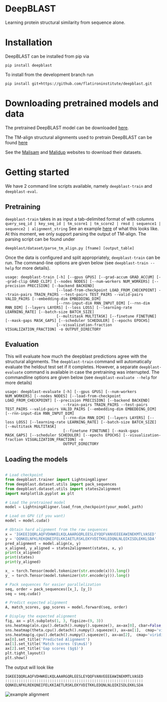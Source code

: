 # DeepBLAST 

Learning protein structural similarity from sequence alone.

# Installation

DeepBLAST can be installed from pip via

```
pip install deepblast
```

To install from the development branch run

```
pip install git+https://github.com/flatironinstitute/deepblast.git
```

# Downloading pretrained models and data

The pretrained DeepBLAST model can be downloaded [here](https://users.flatironinstitute.org/jmorton/public_www/deepblast-public-data/checkpoints/deepblast-lstm4x.pt).

The TM-align structural alignments used to pretrain DeepBLAST can be found [here](https://users.flatironinstitute.org/jmorton/public_www/deepblast-public-data/tmalign.tar.gz)


See the [Malisam](http://prodata.swmed.edu/malisam/) and [Malidup](http://prodata.swmed.edu/malidup/) websites to download their datasets.



# Getting started

We have 2 command line scripts available, namely `deepblast-train` and `deepblast-eval`.

## Pretraining

`deepblast-train` takes in as input a tab-delimited format of with columns
`query_seq_id | key_seq_id | tm_score1 | tm_score2 | rmsd | sequence1 | sequence2 | alignment_string`
See an example [here](https://raw.githubusercontent.com/flatironinstitute/deepblast/master/data/tm_align_output_10k.tab) of what this looks like. At this moment, we only support parsing the output of TM-align. The parsing script can be found under

`deepblast/dataset/parse_tm_align.py [fname] [output_table]`

Once the data is configured and split appropriately, `deepblast-train` can be run.
The command-line options are given below (see `deepblast-train --help` for more details).

```
usage: deepblast-train [-h] [--gpus GPUS] [--grad-accum GRAD_ACCUM] [--grad-clip GRAD_CLIP] [--nodes NODES] [--num-workers NUM_WORKERS] [--precision PRECISION] [--backend BACKEND]
                       [--load-from-checkpoint LOAD_FROM_CHECKPOINT] --train-pairs TRAIN_PAIRS --test-pairs TEST_PAIRS --valid-pairs VALID_PAIRS [--embedding-dim EMBEDDING_DIM]
                       [--rnn-input-dim RNN_INPUT_DIM] [--rnn-dim RNN_DIM] [--layers LAYERS] [--loss LOSS] [--learning-rate LEARNING_RATE] [--batch-size BATCH_SIZE]
                       [--multitask MULTITASK] [--finetune FINETUNE] [--mask-gaps MASK_GAPS] [--scheduler SCHEDULER] [--epochs EPOCHS]
                       [--visualization-fraction VISUALIZATION_FRACTION] -o OUTPUT_DIRECTORY
```

## Evaluation

This will evaluate how much the deepblast predictions agree with the structural alignments.
The `deepblast-train` command will automatically evaluate the heldout test set if it completes.
However, a separate `deepblast-evaluate` command is available in case the pretraining was interrupted.  The commandline options are given below (see `deepblast-evaluate --help` for more details)

```
usage: deepblast-evaluate [-h] [--gpus GPUS] [--num-workers NUM_WORKERS] [--nodes NODES] [--load-from-checkpoint LOAD_FROM_CHECKPOINT] [--precision PRECISION] [--backend BACKEND]
                          --train-pairs TRAIN_PAIRS --test-pairs TEST_PAIRS --valid-pairs VALID_PAIRS [--embedding-dim EMBEDDING_DIM] [--rnn-input-dim RNN_INPUT_DIM]
                          [--rnn-dim RNN_DIM] [--layers LAYERS] [--loss LOSS] [--learning-rate LEARNING_RATE] [--batch-size BATCH_SIZE] [--multitask MULTITASK]
                          [--finetune FINETUNE] [--mask-gaps MASK_GAPS] [--scheduler SCHEDULER] [--epochs EPOCHS] [--visualization-fraction VISUALIZATION_FRACTION] -o
                          OUTPUT_DIRECTORY
```


## Loading the models

```python

# Load checkpoint
from deepblast.trainer import LightningAligner
from deepblast.dataset.utils import pack_sequences
from deepblast.dataset.utils import states2alignment
import matplotlib.pyplot as plt

# Load the pretrained model
model = LightningAligner.load_from_checkpoint(your_model_path)

# Load on GPU (if you want)
model = model.cuda()

# Obtain hard alignment from the raw sequences
x = 'IGKEEIQQRLAQFVDHWKELKQLAAARGQRLEESLEYQQFVANVEEEEAWINEKMTLVASED'
y = 'QQNKELNFKLREKQNEIFELKKIAETLRSKLEKYVDITKKLEDQNLNLQIKISDLEKKLSDA'
pred_alignment = model.align(x, y)
x_aligned, y_aligned = states2alignment(states, x, y)
print(x_aligned)
print(states)
print(y_aligned)

x_ = torch.Tensor(model.tokenizer(str.encode(x))).long()
y_ = torch.Tensor(model.tokenizer(str.encode(y))).long()

# Pack sequences for easier parallelization
seq, order = pack_sequences([x_], [y_])
seq = seq.cuda()

# Predict expected alignment
A, match_scores, gap_scores = model.forward(seq, order)

# Display the expected alignment
fig, ax = plt.subplots(1, 3, figsize=(9, 3))
sns.heatmap(aln.cpu().detach().numpy().squeeze(), ax=ax[0], cbar=False,  cmap='viridis')
sns.heatmap(theta.cpu().detach().numpy().squeeze(), ax=ax[1],  cmap='viridis')
sns.heatmap(g.cpu().detach().numpy().squeeze(), ax=ax[2],  cmap='viridis')
ax[0].set_title('Predicted Alignment')
ax[1].set_title('Match scores ($\mu$)')
ax[2].set_title('Gap scores ($g$)')
plt.tight_layout()
plt.show()
```

The output will look like
```
IGKEEIQQRLAQFVDHWKELKQLAAARGQRLEESLEYQQFVANVEEEEAWINEKMTLVASED
::::::::::::::::::::::::::::::::::::::::::::::::::::::::::::::
QQNKELNFKLREKQNEIFELKKIAETLRSKLEKYVDITKKLEDQNLNLQIKISDLEKKLSDA
```

![](https://raw.githubusercontent.com/flatironinstitute/deepblast/master/imgs/example-alignment.png "example alignment")
